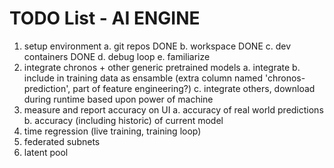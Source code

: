# TODO List - AI ENGINE

1. setup environment
    a. git repos DONE
    b. workspace DONE
    c. dev containers DONE
    d. debug loop
    e. familiarize
2. integrate chronos + other generic pretrained models
    a. integrate
    b. include in training data as ensamble (extra column named 'chronos-prediction', part of feature engineering?)
    c. integrate others, download during runtime based upon power of machine
3. measure and report accuracy on UI
    a. accuracy of real world predictions
    b. accuracy (including historic) of current model
4. time regression (live training, training loop)
5. federated subnets
6. latent pool

